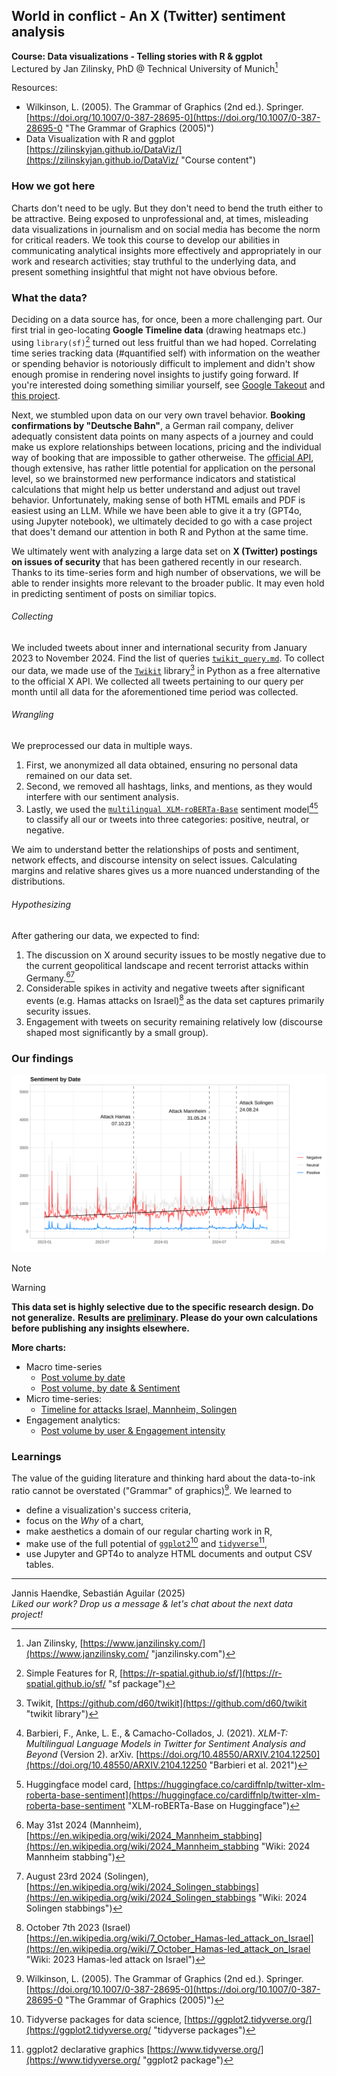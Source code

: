 ## World in conflict - An X (Twitter) sentiment analysis
**Course: Data visualizations - Telling stories with R & ggplot**<br />
Lectured by Jan Zilinsky, PhD @ Technical University of Munich[^1]

Resources:
- Wilkinson, L. (2005). The Grammar of Graphics (2nd ed.). Springer. [https://doi.org/10.1007/0-387-28695-0](https://doi.org/10.1007/0-387-28695-0 "The Grammar of Graphics (2005)")
- Data Visualization with R and ggplot [https://zilinskyjan.github.io/DataViz/](https://zilinskyjan.github.io/DataViz/ "Course content")


### How we got here

Charts don't need to be ugly. But they don't need to bend the truth either to be attractive. Being exposed to unprofessional and, at times, misleading data visualizations in journalism and on social media has become the norm for critical readers. We took this course to develop our abilities in communicating analytical insights more effectively and appropriately in our work and research activities; stay truthful to the underlying data, and present something insightful that might not have obvious before.

### What the data?

Deciding on a data source has, for once, been a more challenging part. Our first trial in geo-locating **Google Timeline data** (drawing heatmaps etc.) using `library(sf)`[^2] turned out less fruitful than we had hoped. Correlating time series tracking data (#quantified self) with information on the weather or spending behavior is notoriously difficult to implement and didn't show enough promise in rendering novel insights to justify going forward. If you're interested doing something similiar yourself, see [Google Takeout](https://takeout.google.com/settings/takeout "Google Takeout") and [this project](https://github.com/kurupted/google-maps-timeline-viewer "google-maps-timeline-viewer").

Next, we stumbled upon data on our very own travel behavior. **Booking confirmations by "Deutsche Bahn"**, a German rail company, deliver adequatly consistent data points on many aspects of a journey and could make us explore relationships between locations, pricing and the individual way of booking that are impossible to gather otherweise. The [official API](https://developers.deutschebahn.com/ "DB API Marketplace"), though extensive, has rather little potential for application on the personal level, so we brainstormed new performance indicators and statistical calculations that might help us better understand and adjust out travel behavior. Unfortunately, making sense of both HTML emails and PDF is easiest using an LLM. While we have been able to give it a try (GPT4o, using Jupyter notebook), we ultimately decided to go with a case project that does't demand our attention in both R and Python at the same time.  

We ultimately went with analyzing a large data set on **X (Twitter) postings on issues of security** that has been gathered recently in our research. Thanks to its time-series form and high number of observations, we will be able to render insights more relevant to the broader public. It may even hold in predicting sentiment of posts on similiar topics.

###### Collecting

We included tweets about inner and international security from January 2023 to November 2024. Find the list of queries [`twikit_query.md`](twikit_query.md "twikit_query.md"). To collect our data, we made use of the [`Twikit`](https://github.com/d60/twikit "Twikit API Scraper") library[^3] in Python as a free alternative to the official X API. We collected all tweets pertaining to our query per month until all data for the aforementioned time period was collected.

###### Wrangling

We preprocessed our data in multiple ways. 
1. First, we anonymized all data obtained, ensuring no personal data remained on our data set. 
2. Second, we removed all hashtags, links, and mentions, as they would interfere with our sentiment analysis. 
3. Lastly, we used the [`multilingual XLM-roBERTa-Base`](https://huggingface.co/cardiffnlp/twitter-xlm-roberta-base-sentiment "XLM-roBERTa-Base on Huggingface") sentiment model[^4][^5] to classify all our or tweets into three categories: positive, neutral, or negative.

We aim to understand better the relationships of posts and sentiment, network effects, and discourse intensity on select issues. Calculating margins and relative shares gives us a more nuanced understanding of the distributions.

###### Hypothesizing

After gathering our data, we expected to find:

1. The discussion on X around security issues to be mostly negative due to the current geopolitical landscape and recent terrorist attacks within Germany.[^6][^7]
2. Considerable spikes in activity and negative tweets after significant events (e.g. Hamas attacks on Israel)[^8] as the data set captures primarily security issues. 
3. Engagement with tweets on security remaining relatively low (discourse shaped most significantly by a small group).

### Our findings

![alt text](/chart1/pvolsentimentline.svg "Post volume, by positive & negative sentiment")

> [!NOTE]
> 

> [!WARNING]
> **This data set is highly selective due to the specific research design. Do not generalize.**
> **Results are <ins>preliminary</ins>. Please do your own calculations before publishing any insights elsewhere.**

**More charts:**
- Macro time-series
  - [Post volume by date](/chart1/chart1.md)
  - [Post volume, by date & Sentiment](/chart1/chart1.md)
- Micro time-series:
  - [Timeline for attacks Israel, Mannheim, Solingen](/chart2/chart2.md)
- Engagement analytics:
  - [Post volume by user & Engagement intensity](/chart3/chart3.md)

### Learnings

The value of the guiding literature and thinking hard about the data-to-ink ratio cannot be overstated ("Grammar" of graphics)[^9]. We learned to
- define a visualization's success criteria,
- focus on the *Why* of a chart,
- make aesthetics a domain of our regular charting work in R,
- make use of the full potential of [`ggplot2`](https://ggplot2.tidyverse.org/ "ggplot2 package")[^10] and [`tidyverse`](https://www.tidyverse.org/ "tidyverse.org")[^11],
- use Jupyter and GPT4o to analyze HTML documents and output CSV tables.

--- 
Jannis Haendke, Sebastián Aguilar (2025)<br />
*Liked our work? Drop us a message & let's chat about the next data project!*

[^1]: Jan Zilinsky, [https://www.janzilinsky.com/](https://www.janzilinsky.com/ "janzilinsky.com")

[^2]: Simple Features for R, [https://r-spatial.github.io/sf/](https://r-spatial.github.io/sf/ "sf package")

[^3]: Twikit, [https://github.com/d60/twikit](https://github.com/d60/twikit "twikit library")

[^4]: Barbieri, F., Anke, L. E., & Camacho-Collados, J. (2021). *XLM-T: Multilingual Language Models in Twitter for Sentiment Analysis and Beyond* (Version 2). arXiv. [https://doi.org/10.48550/ARXIV.2104.12250](https://doi.org/10.48550/ARXIV.2104.12250 "Barbieri et al. 2021")

[^5]: Huggingface model card, [https://huggingface.co/cardiffnlp/twitter-xlm-roberta-base-sentiment](https://huggingface.co/cardiffnlp/twitter-xlm-roberta-base-sentiment "XLM-roBERTa-Base on Huggingface")

[^6]: May 31st 2024 (Mannheim), [https://en.wikipedia.org/wiki/2024_Mannheim_stabbing](https://en.wikipedia.org/wiki/2024_Mannheim_stabbing "Wiki: 2024 Mannheim stabbing")

[^7]: August 23rd 2024 (Solingen), [https://en.wikipedia.org/wiki/2024_Solingen_stabbings](https://en.wikipedia.org/wiki/2024_Solingen_stabbings "Wiki: 2024 Solingen stabbings")

[^8]: October 7th 2023 (Israel) [https://en.wikipedia.org/wiki/7_October_Hamas-led_attack_on_Israel](https://en.wikipedia.org/wiki/7_October_Hamas-led_attack_on_Israel "Wiki: 2023 Hamas-led attack on Israel")

[^9]: Wilkinson, L. (2005). The Grammar of Graphics (2nd ed.). Springer. [https://doi.org/10.1007/0-387-28695-0](https://doi.org/10.1007/0-387-28695-0 "The Grammar of Graphics (2005)")

[^10]: Tidyverse packages for data science, [https://ggplot2.tidyverse.org/](https://ggplot2.tidyverse.org/ "tidyverse packages")

[^11]: ggplot2 declarative graphics [https://www.tidyverse.org/](https://www.tidyverse.org/ "ggplot2 package")
